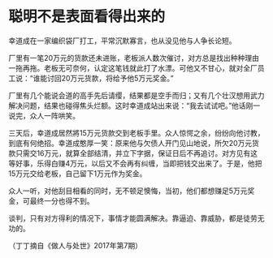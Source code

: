# 聪明不是表面看得出来的

幸道成在一家编织袋厂打工，平常沉默寡言，也从没见他与人争长论短。 

厂里有一笔20万元的货款还未进账，老板派人数次催讨，对方总是找出种种理由一拖再拖。老板无可奈何，认定这笔钱就此打了水漂。可他又不甘心，就对全厂员工说：“谁能讨回20万元货款，将给予他5万元奖金。” 

厂里有几个能说会道的高手先后请缨，结果都是空手而归；又有几个壮汉想用武力解决问题，结果也碰得焦头烂额。这时幸道成站出来说：“我去试试吧。”他话刚一说完，众人一阵哄笑。 

三天后，幸道成居然將15万元货款交到老板手里。众人惊愕之余，纷纷向他讨教，到底有何绝招。幸道成憨厚一笑：原来他与欠债人开门见山地说，所欠20万元货款只需交16万元，就算全部结清，并立下字据，保证日后不再追讨。对方见有这等好事，乐得白赚4万元，以后又不会再有纠缠，当即把钱交出来了。于是，他把15万元交给老板，自己留下1万元作为奖金。 

众人一听，对他刮目相看的同时，无不顿足懊悔，当初，他们都想赚足5万元奖金，可最终一分也得不到。 

谈判，只有对方得利的情况下，事情才能圆满解决。靠逼迫、靠威胁，都是徒劳无功的。 

（丁丁摘自《做人与处世》2017年第7期）